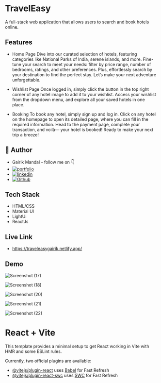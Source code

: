 
# TravelEasy

A full-stack web application that allows users to search and book hotels online. 


## Features
- Home Page
Dive into our curated selection of hotels, featuring categories like National Parks of India, serene islands, and more. Fine-tune your search to meet your needs: filter by price range, number of bedrooms, ratings, and other preferences. Plus, effortlessly search by your destination to find the perfect stay. Let’s make your next adventure unforgettable.

- Wishlist Page
Once logged in, simply click the button in the top right corner of any hotel image to add it to your wishlist. Access your wishlist from the dropdown menu, and explore all your saved hotels in one place.

- Booking
To book any hotel, simply sign up and log in. Click on any hotel on the homepage to open its detailed page, where you can fill in the required information. Head to the payment page, complete your transaction, and voilà— your hotel is booked! Ready to make your next trip a breeze! 



## 🔗 Author
-   Gairik Mandal - follow me on 👇
- [![portfolio](https://img.shields.io/badge/my_portfolio-000?style=for-the-badge&logo=ko-fi&logoColor=white)](https://katherineoelsner.com/)
- [![linkedin](https://img.shields.io/badge/linkedin-0A66C2?style=for-the-badge&logo=linkedin&logoColor=white)](https://www.linkedin.com/in/gairik-mandal-a38aa0171/)
- [![Github](https://img.shields.io/badge/github-1DA1F2?style=for-the-badge&logo=github&logoColor=white)](https://github.com/gairik99/)


##  Tech Stack
- HTML/CSS
- Material UI
- LightUi
- ReactJs
## Live Link

- https://traveleasygairik.netlify.app/

## Demo
![Screenshot (17)](https://github.com/user-attachments/assets/a7447dda-a49f-4d8a-8b43-c58497bf21ff)

![Screenshot (18)](https://github.com/user-attachments/assets/aef42465-08cf-4a00-9e80-db259f7bb5a1)

![Screenshot (20)](https://github.com/user-attachments/assets/19e2d1bf-48c4-45e3-9aa9-8c1bc3e0a1ea)

![Screenshot (21)](https://github.com/user-attachments/assets/16f6d0db-b4f4-41e7-8913-f1f43c83f07f)

![Screenshot (22)](https://github.com/user-attachments/assets/5471648e-feaf-4df1-8096-1215f5735bd5)


# React + Vite

This template provides a minimal setup to get React working in Vite with HMR and some ESLint rules.

Currently, two official plugins are available:

- [@vitejs/plugin-react](https://github.com/vitejs/vite-plugin-react/blob/main/packages/plugin-react/README.md) uses [Babel](https://babeljs.io/) for Fast Refresh
- [@vitejs/plugin-react-swc](https://github.com/vitejs/vite-plugin-react-swc) uses [SWC](https://swc.rs/) for Fast Refresh
